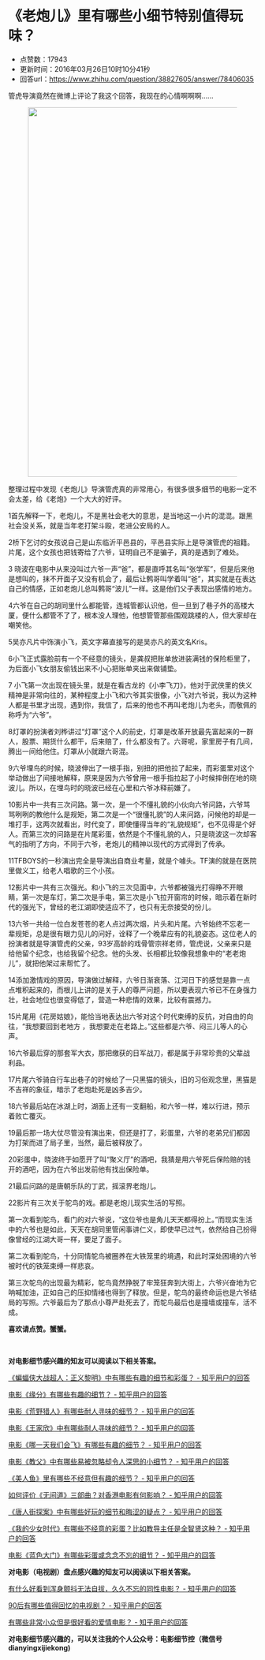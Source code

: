 # 《老炮儿》里有哪些小细节特别值得玩味？
- 点赞数：17943
- 更新时间：2016年03月26日10时10分41秒
- 回答url：https://www.zhihu.com/question/38827605/answer/78406035
<body>
 <p data-pid="ZV4M39eA">管虎导演竟然在微博上评论了我这个回答，我现在的心情啊啊啊……</p>
 <figure>
  <img data-rawwidth="750" data-rawheight="1033" src="https://pic1.zhimg.com/50/4bc2f9532462be4be0d4f1657fe35bd2_720w.jpg?source=1940ef5c" data-original-token="4bc2f9532462be4be0d4f1657fe35bd2" class="origin_image zh-lightbox-thumb" width="750" data-original="https://picx.zhimg.com/4bc2f9532462be4be0d4f1657fe35bd2_r.jpg?source=1940ef5c">
 </figure>
 <p data-pid="QLpQgCrN">整理过程中发现《老炮儿》导演管虎真的非常用心，有很多很多细节的电影一定不会太差，给《老炮》一个大大的好评。<br></p>
 <p data-pid="xhvZfCoN">1首先解释一下，老炮儿，不是黑社会老大的意思，是当地这一小片的混混。跟黑社会没关系，就是当年老打架斗殴，老进公安局的人。</p>
 <p data-pid="ZXQefKQp">2桥下乞讨的女孩说自己是山东临沂平邑县的，平邑县实际上是导演管虎的祖籍。片尾，这个女孩也把钱寄给了六爷，证明自己不是骗子，真的是遇到了难处。 <br></p>
 <p data-pid="ao6uvl1D">3 晓波在电影中从来没叫过六爷一声“爸”，都是直呼其名叫“张学军”，但是后来他是想叫的，抹不开面子又没有机会了，最后让鹩哥叫学着叫“爸”，其实就是在表达自己的情感，正如老炮儿总叫鹩哥“波儿”一样。这是他们父子表现出感情的地方。 <br></p>
 <p data-pid="oP8QboPQ">4六爷在自己的胡同里什么都能管，连城管都认识他，但一旦到了巷子外的高楼大厦，便什么都管不了了，根本没人理他，他想管管那些围观跳楼的人，但大家却在嘲笑他。 <br></p>
 <p data-pid="zcVTyw4T">5吴亦凡片中饰演小飞，英文字幕直接写的是吴亦凡的英文名Kris。<br></p>
 <p data-pid="hG3eNm2C">6小飞正式露脸前有一个不经意的镜头，是龚叔把账单放进装满钱的保险柜里了，为后面小飞女朋友偷钱出来不小心把账单夹出来做铺垫。<br></p>
 <p data-pid="8WiClzo3">7 小飞第一次出现在镜头里，就是在看古龙的《小李飞刀》，他对于武侠里的侠义精神是非常向往的，某种程度上小飞和六爷其实很像，小飞对六爷说，我以为这种人都是书里才出现，遇到你，我信了，后来的他也不再叫老炮儿为老头，而敬佩的称呼为“六爷”。</p>
 <p data-pid="ygaNMRG-">8灯罩的扮演者刘桦讲过“灯罩”这个人的前史，灯罩是改革开放最先富起来的一群人，股票、期货什么都干，后来赔了，什么都没有了。六哥呢，家里房子有几间，腾出一间给他住。灯罩从小就跟六哥混。</p>
 <p data-pid="jZhON6GW">9六爷埋鸟的时候，晓波伸出了一根手指，别扭的把他拉了起来，而彩蛋里对这个举动做出了间接地解释，原来是因为六爷曾用一根手指拉起了小时候摔倒在地的晓波儿。所以，在埋鸟时的晓波已经在心里和六爷冰释前嫌了。</p>
 <p data-pid="t_P5z9xp">10影片中一共有三次问路。第一次，是一个不懂礼貌的小伙向六爷问路，六爷骂骂咧咧的教他什么是规矩，第二次是一个“很懂礼貌”的人来问路，问候他的却是一堆打手，这两次就看出，时代变了，即使懂得当年的“礼貌规矩”，也不见得是个好人。而第三次的问路是在片尾彩蛋，依然是个不懂礼貌的人，只是晓波这一次却客气的指明了方向，不同于六爷，老炮儿的精神以现代的方式得到了传承。</p>
 <p data-pid="Wo0OPtQ-">11TFBOYS的一秒演出完全是导演出自商业考量，就是个噱头。TF演的就是在医院里做义工，给老人唱歌的三个小孩。</p>
 <p data-pid="diK9pqd7">12影片中一共有三次强光。和小飞的三次见面中，六爷都被强光打得睁不开眼睛，第一次是车灯，第二次是手电，第三次是小飞拉开窗帘的时候，暗示着在新时代的强光下，曾经的老江湖即使适应不了，也只有无奈接受的份儿。</p>
 <p data-pid="rdq2xHiT">13六爷一共给一位白发苍苍的老人点过两次烟，片头和片尾。六爷始终不忘老一辈规矩，总是很有眼力见儿的问好，诠释了一个晚辈应有的礼貌姿态。这位老人的扮演者就是导演管虎的父亲，93岁高龄的戏骨管宗祥老师，管虎说，父亲来只是给他留个纪念，也给我留个纪念。他的头发、长相都比较像我想象中的“老老炮儿”，就把他架过来帮忙了。</p>
 <p data-pid="IwN_MYKb">14添加激情戏的原因，导演做过解释，六爷日渐衰落、江河日下的感觉是靠一点点堆积起来的，而根儿上讲的是关于人的尊严问题，所以要表现六爷已不在身强力壮，社会地位也很变得低了，营造一种悲情的效果，比较有震撼力。</p>
 <p data-pid="_W61jJvs">15片尾用《花房姑娘》，能恰当地表达出六爷对这个时代束缚的反抗，对自由的向往，“我想要回到老地方 ，我想要走在老路上。”这些都是六爷、闷三儿等人的心声。</p>
 <p data-pid="IC8p3-3D">16六爷最后穿的那套军大衣，那把缴获的日军战刀，都是属于非常珍贵的父辈战利品。</p>
 <p data-pid="CkHL7AEl">17片尾六爷骑自行车出巷子的时候给了一只黑猫的镜头，旧的习俗观念里，黑猫是不吉祥的象征，暗示了老炮赴死是凶多吉少。<br></p>
 <p data-pid="Ur0snyyI">18六爷最后站在冰湖上时，湖面上还有一支翻船，和六爷一样，难以行进，预示着败亡覆灭。</p>
 <p data-pid="Q_johRKu">19最后那一场大仗尽管没有演出来，但还是打了，彩蛋里，六爷的老弟兄们都因为打架而进了局子里，当然，最后被释放了。</p>
 <p data-pid="4rHu16sj">20彩蛋中，晓波终于如愿开了叫“聚义厅”的酒吧，我猜是用六爷死后保险赔的钱开的酒吧，因为在六爷出发前他有找出保险单。<br></p>
 <p data-pid="rTmk3mRU">21最后问路的是唐朝乐队的丁武，摇滚界老炮儿。</p>
 <p data-pid="j5Vi9yZ-">22影片有三次关于鸵鸟的戏。都是老炮儿现实生活的写照。</p>
 <p data-pid="S5ERoCyC">第一次看到鸵鸟，看门的对六爷说，“这位爷也是角儿天天都得扮上。”而现实生活中的六爷也是如此，天天在胡同里管闲事讲仁义，即使早已过气，依然给自己扮得像曾经的江湖大哥一样，要足了面子。</p>
 <p data-pid="oWZaZnaY">第二次看到鸵鸟，十分同情鸵鸟被圈养在大铁笼里的境遇，和此时深处困境的六爷被时代的铁笼束缚一样悲哀。</p>
 <p data-pid="JvrSuq96">第三次鸵鸟的出现最为精彩，鸵鸟竟然挣脱了牢笼狂奔到大街上，六爷兴奋地为它呐喊加油，正如自己的压抑情绪也得到了释放。但是，鸵鸟的最终命运也是六爷结局的写照。六爷最后为了那点小尊严赴死去了，而鸵鸟最后也是撞墙或撞车，活不成。</p>
 <p data-pid="jOhOyHlU"><b>喜欢请点赞。蟹蟹。 </b></p>
 <br>
 <p data-pid="-FMmtIOx"><b>对电影细节感兴趣的知友可以阅读以下相关答案。 </b></p>
 <p data-pid="SMrnFOld"><a href="https://www.zhihu.com/question/41789987/answer/92342263" class="internal">《蝙蝠侠大战超人：正义黎明》中有哪些有趣的细节和彩蛋？ - 知乎用户的回答</a></p>
 <p data-pid="LIRdb-wU"><a href="https://www.zhihu.com/question/41794884/answer/92373484?from=profile_answer_card" class="internal">电影《缘分》有哪些有趣的细节？ - 知乎用户的回答</a><br></p>
 <p data-pid="TdzeMG5h"><a href="https://www.zhihu.com/question/39645216/answer/82378158" class="internal">电影《荒野猎人》有哪些耐人寻味的细节？ - 知乎用户的回答</a><br></p>
 <p data-pid="61lC2dae"><a href="https://www.zhihu.com/question/41629923/answer/91738564" class="internal">电影《王家欣》中有哪些耐人寻味的细节？ - 知乎用户的回答</a></p>
 <p data-pid="TEWD62ze"><a href="https://www.zhihu.com/question/41270254/answer/91692270" class="internal">电影《哪一天我们会飞》有哪些有趣的细节？ - 知乎用户的回答</a><br></p>
 <p data-pid="CEr_KanL"><a href="https://www.zhihu.com/question/22920209/answer/87949008" class="internal">电影《教父》中有哪些易被忽略却令人深思的小细节？ - 知乎用户的回答</a><br></p>
 <p data-pid="OuDgZXJW"><a href="https://www.zhihu.com/question/40218925/answer/85385924" class="internal">《美人鱼》里有哪些不经意但有趣的细节？ - 知乎用户的回答</a></p>
 <p data-pid="y-UV-mgR"><a href="https://www.zhihu.com/question/20735242/answer/80499677" class="internal">如何评价《无间道》三部曲？对香港电影有何影响？ - 知乎用户的回答</a><br></p>
 <p data-pid="4hZy72N3"><a href="https://www.zhihu.com/question/39025358/answer/79296599" class="internal">《唐人街探案》中有哪些好玩的细节和晦涩的疑点？ - 知乎用户的回答</a></p>
 <p data-pid="KlSyvz-f"><a href="https://www.zhihu.com/question/37813636/answer/73938420?group_id=696985711252877312" class="internal">《我的少女时代》有哪些不经意的彩蛋？比如教导主任是全智贤这种？ - 知乎用户的回答</a></p>
 <p data-pid="O8czsu1a"><a href="https://www.zhihu.com/question/38065118/answer/74822524" class="internal">电影《蓝色大门》有哪些彩蛋或念念不忘的细节？ - 知乎用户的回答</a></p>
 <p data-pid="pvtV2UCB"><b>对电影（电视剧）盘点感兴趣的知友可以阅读以下相关答案。</b></p>
 <p data-pid="7t0616rm"><a href="https://www.zhihu.com/question/41640295/answer/91781527" class="internal">有什么好看到浑身颤抖无法自拔，久久不忘的同性电影？ - 知乎用户的回答</a><br></p>
 <p data-pid="bcZYr37u"><a href="https://www.zhihu.com/question/40271811/answer/85692534" class="internal">90后有哪些值得回忆的电视剧？ - 知乎用户的回答</a></p>
 <p data-pid="Qd2f044y"><a href="https://www.zhihu.com/question/40385031/answer/86322149" class="internal">有哪些非常小众但是很好看的爱情电影？ - 知乎用户的回答</a></p>
 <p data-pid="Bv-2YqxQ"><b>对电影细节感兴趣的，可以关注我的个人公众号：电影细节控（微信号 dianyingxijiekong) </b></p>
 <br>
</body>